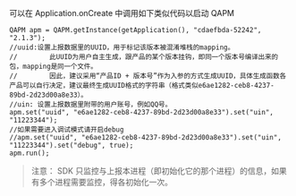 可以在 Application.onCreate 中调用如下类似代码以启动 QAPM
```
QAPM apm = QAPM.getInstance(getApplication(), "cdaefbda-52242", "2.1.3");
//uuid:设置上报数据里的UUID，用于标记该版本被混淆堆栈的mapping。
//        此UUID为用户自主生成，跟产品的某个版本挂钩，即同一个版本号编译出来的包，mapping是同一个文件。
//        因此，建议采用“产品ID + 版本号”作为入参的方式生成UUID，具体生成函数各产品可以自行决定，建议最终生成UUID格式的字符串（格式类似e6ae1282-ceb8-4237-89bd-2d23d00a8e33）。
//uin: 设置上报数据里附带的用户账号，例如QQ号。
apm.set("uuid", "e6ae1282-ceb8-4237-89bd-2d23d00a8e33").set("uin", "11223344");
//如果需要进入调试模式请开启debug
//apm.set("uuid", "e6ae1282-ceb8-4237-89bd-2d23d00a8e33").set("uin", "11223344").set("debug", true); 
apm.run();
```
>注意：
>SDK 只监控与上报本进程（即初始化它的那个进程）的信息，如果有多个进程需要监控，得各初始化一次。

